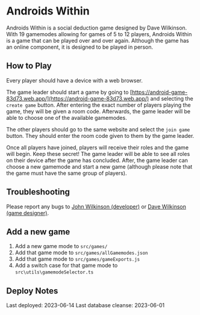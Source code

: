# Androids Within
Androids Within is a social deduction game designed by Dave Wilkinson. With 19 gamemodes allowing for games of 5 to 12 players, Androids Within is a game that can be played over and over again. Although the game has an online component, it is designed to be played in person.

## How to Play
Every player should have a device with a web browser. 

The game leader should start a game by going to [https://android-game-83d73.web.app/](https://android-game-83d73.web.app/) and selecting the `create game` button. After entering the exact number of players playing the game, they will be given a room code. Afterwards, the game leader will be able to choose one of the available gamemodes.

The other players should go to the same website and select the `join game` button. They should enter the room code given to them by the game leader.

Once all players have joined, players will receive their roles and the game will begin. Keep these secret! The game leader will be able to see all roles on their device after the game has concluded. After, the game leader can choose a new gamemode and start a new game (although please note that the game must have the same group of players).

## Troubleshooting
Please report any bugs to [John Wilkinson (developer)](mailto:john_wilkinson@brown.edu) or [Dave Wilkinson (game designer)](mailto:wilkdave@gmail.com).

## Add a new game
1. Add a new game mode to `src/games/`
2. Add that game mode to `src/games/allGamemodes.json`
3. Add that game mode to `src/games/gameExports.js`
4. Add a switch case for that game mode to `src\utils\gamemodeSelector.ts`

## Deploy Notes
Last deployed: 2023-06-14
Last database cleanse: 2023-06-01